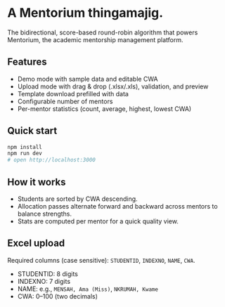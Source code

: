 A Mentorium thingamajig.
===========================
The bidirectional, score-based round-robin algorithm that powers Mentorium, the academic mentorship management platform.


Features
--------
- Demo mode with sample data and editable CWA
- Upload mode with drag & drop (.xlsx/.xls), validation, and preview
- Template download prefilled with data
- Configurable number of mentors
- Per-mentor statistics (count, average, highest, lowest CWA)

Quick start
-----------
```bash
npm install
npm run dev
# open http://localhost:3000
```

How it works
------------
- Students are sorted by CWA descending.
- Allocation passes alternate forward and backward across mentors to balance strengths.
- Stats are computed per mentor for a quick quality view.

Excel upload
------------
Required columns (case sensitive): `STUDENTID`, `INDEXNO`, `NAME`, `CWA`.
- STUDENTID: 8 digits
- INDEXNO: 7 digits
- NAME: e.g., `MENSAH, Ama (Miss)`, `NKRUMAH, Kwame`
- CWA: 0–100 (two decimals)
